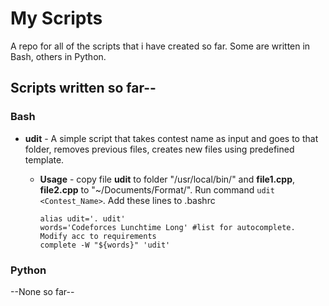 # My Scripts

A repo for all of the scripts that i have created so far. Some are written in Bash, others in Python.

## Scripts written so far--

### Bash

+	**udit** - A simple script that takes contest name as input and goes to that folder, removes previous files, creates new files using predefined template.

	+	**Usage** - copy file **udit** to folder "/usr/local/bin/" and **file1.cpp**, **file2.cpp** to "~/Documents/Format/". Run command `udit <Contest_Name>`.
		Add these lines to .bashrc
		```
		alias udit='. udit'
		words='Codeforces Lunchtime Long' #list for autocomplete. Modify acc to requirements
		complete -W "${words}" 'udit'
		```

### Python

--None so far--
